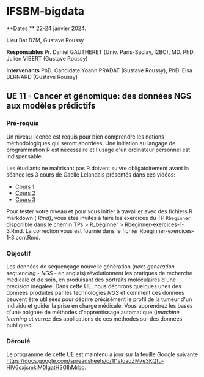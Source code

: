 # IFSBM-bigdata

**Dates ** 22-24 janvier 2024.

**Lieu** Bat B2M, Gustave Roussy

**Responsables** Pr. Daniel GAUTHERET (Univ. Paris-Saclay, I2BC), MD. PhD. Julien
VIBERT (Gustave Roussy)

**Intervenants** PhD. Candidate Yoann PRADAT (Gustave Roussy), PhD. Elsa BERNARD (Gustave Roussy)

## UE 11 - Cancer et génomique: des données NGS aux modèles prédictifs

### Pré-requis

Un niveau licence est requis pour bien comprendre les notions méthodologiques qui seront abordées.
Une initiation au langage de programmation R est nécessaire et l'usage d'un ordinateur personnel est indispensable.

Les étudiants ne maîtrisant pas R doivent suivre obligatoirement avant la séance les 3 cours de Gaelle Lelandais
présentés dans ces vidéos:

* [Cours 1](https://youtu.be/lJfKk7QnFhE)
* [Cours 2](https://youtu.be/AP4XxVvyMbo)
* [Cours 3](https://youtu.be/K_3BMjkVj7Y)


Pour tester votre niveau et pour vous initier à travailler avec des fichiers R markdown (*.Rmd*), vous êtes invités
à faire les exercices du TP `Rbeginner` disponible dans le chemin TPs > R_beginner > Rbeginner-exercices-1-3.Rmd. La
correction vous est fournie dans le fichier Rbeginner-exercices-1-3.corr.Rmd.

### Objectif

Les données de séquençage nouvelle génération (*next-generation sequencing* - *NGS* - en anglais) révolutionnent les
pratiques de recherche médicale et de soin, en produisant des portraits moléculaires d'une précision inégalée. Dans
cette UE, nous décrirons quelques unes des données produites par les technologies *NGS* et comment ces données peuvent
être utilisées pour décrire précisément le profil de la tumeur d'un individu et guider la prise en charge médicale.
Vous apprendrez les bases d'une poignée de méthodes d'apprentissage automatique ()*machine learning* et verrez des
applications de ces méthodes sur des données publiques.


### Déroulé

Le programme de cette UE est maintenu à jour sur la feuille Google suivante
<https://docs.google.com/spreadsheets/d/1t1aIoauZM7e3KQfu-HlV6cxjcmkiM0IgatH3GIhMrbo>.

